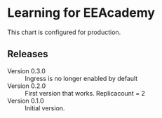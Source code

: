 Learning for EEAcademy
======================

This chart is configured for production.

## Releases

<dl>

  <dt>Version 0.3.0</dt>
  <dd>Ingress is no longer enabled by default</dd>

  <dt>Version 0.2.0</dt>
  <dd>First version that works. Replicacount = 2</dd>

  <dt>Version 0.1.0</dt>
  <dd>Initial version.</dd>

</dl>

